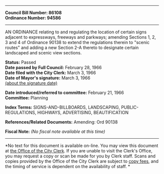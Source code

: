 * * * * *  
  
**Council Bill Number: [](#h0)[](#h2)86108**   
**Ordinance Number: 94586**  
  
* * * * *  
  
AN ORDINANCE relating to and regulating the location of certain signs adjacent to expressways, freeways and parkways; amending Sections 1, 2, 3 and 4 of Ordinance 90138 to extend the regulations therein to "scenic routes" and adding a new Section 2-A thereto to designate certain landscaped and scenic view sections.  
  
**Status:** Passed   
**Date passed by Full Council:** February 28, 1966   
**Date filed with the City Clerk:** March 3, 1966   
**Date of Mayor's signature:** March 3, 1966   
[(about the signature date)](/~public/approvaldate.htm)   
  
  
**Date introduced/referred to committee:** February 21, 1966   
**Committee:** Planning   
  
**Index Terms:** SIGNS-AND-BILLBOARDS, LANDSCAPING, PUBLIC-REGULATIONS, HIGHWAYS, ADVERTISING, BEAUTIFICATION  
  
**References/Related Documents:** Amending: Ord 90138  
  
**Fiscal Note:** *(No fiscal note available at this time)*  
  
* * * * *  
  
*No text for this document is available on-line. You may view this document at [the Office of the City Clerk](http://www.seattle.gov/leg/clerk/contactUs.htm). If you are unable to visit the Clerk's Office, you may request a copy or scan be made for you by Clerk staff. Scans and copies provided by the Office of the City Clerk are subject to [copy fees](http://clerk.seattle.gov/~public/clerkfees.htm), and the timing of service is dependent on the availability of staff. *  
  
  
